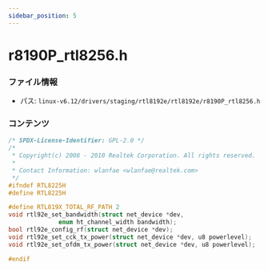 ```yaml
---
sidebar_position: 5
---
```

# r8190P_rtl8256.h

### ファイル情報

- パス: `linux-v6.12/drivers/staging/rtl8192e/rtl8192e/r8190P_rtl8256.h`

### コンテンツ

```h
/* SPDX-License-Identifier: GPL-2.0 */
/*
 * Copyright(c) 2008 - 2010 Realtek Corporation. All rights reserved.
 *
 * Contact Information: wlanfae <wlanfae@realtek.com>
 */
#ifndef RTL8225H
#define RTL8225H

#define RTL819X_TOTAL_RF_PATH 2
void rtl92e_set_bandwidth(struct net_device *dev,
			  enum ht_channel_width bandwidth);
bool rtl92e_config_rf(struct net_device *dev);
void rtl92e_set_cck_tx_power(struct net_device *dev, u8	powerlevel);
void rtl92e_set_ofdm_tx_power(struct net_device *dev, u8 powerlevel);

#endif

```
